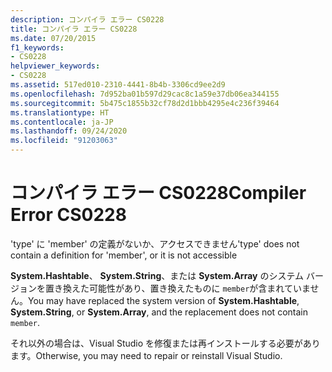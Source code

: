 ```yaml
---
description: コンパイラ エラー CS0228
title: コンパイラ エラー CS0228
ms.date: 07/20/2015
f1_keywords:
- CS0228
helpviewer_keywords:
- CS0228
ms.assetid: 517ed010-2310-4441-8b4b-3306cd9ee2d9
ms.openlocfilehash: 7d952ba01b597d29cac8c1a59e37db06ea344155
ms.sourcegitcommit: 5b475c1855b32cf78d2d1bbb4295e4c236f39464
ms.translationtype: HT
ms.contentlocale: ja-JP
ms.lasthandoff: 09/24/2020
ms.locfileid: "91203063"
---
```

# <a name="compiler-error-cs0228"></a><span data-ttu-id="830af-103">コンパイラ エラー CS0228</span><span class="sxs-lookup"><span data-stu-id="830af-103">Compiler Error CS0228</span></span>

<span data-ttu-id="830af-104">'type' に 'member' の定義がないか、アクセスできません</span><span class="sxs-lookup"><span data-stu-id="830af-104">'type' does not contain a definition for 'member', or it is not accessible</span></span>  
  
 <span data-ttu-id="830af-105">**System.Hashtable**、 **System.String**、または **System.Array** のシステム バージョンを置き換えた可能性があり、置き換えたものに `member`が含まれていません。</span><span class="sxs-lookup"><span data-stu-id="830af-105">You may have replaced the system version of **System.Hashtable**, **System.String**, or **System.Array**, and the replacement does not contain `member`.</span></span>  
  
 <span data-ttu-id="830af-106">それ以外の場合は、Visual Studio を修復または再インストールする必要があります。</span><span class="sxs-lookup"><span data-stu-id="830af-106">Otherwise, you may need to repair or reinstall Visual Studio.</span></span>
